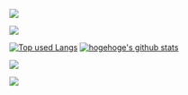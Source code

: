 ![](https://komarev.com/ghpvc/?username=kaneda05&style=flat-square)

![](http://github-profile-summary-cards.vercel.app/api/cards/stats?username=kaneda05&theme=vue)

[![Top used Langs](https://github-readme-stats.vercel.app/api/top-langs/?username=kaneda05&theme=vue)](https://github.com/kaneda05/)
[![hogehoge's github stats](https://github-readme-stats.vercel.app/api?username=kaneda05&hide=contribs&count_private=true&show_icons=true&theme=vue)](https://github.com/kaneda05/)

![](http://github-profile-summary-cards.vercel.app/api/cards/profile-details?username=kaneda05&theme=vue)



![](http://github-profile-summary-cards.vercel.app/api/cards/productive-time?username=kaneda05&theme=vue)
